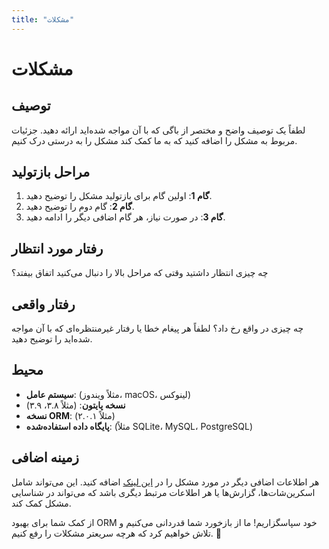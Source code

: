 ```yaml
---
title: "مشکلات"
---
```


# مشکلات

## توصیف

لطفاً یک توصیف واضح و مختصر از باگی که با آن مواجه شده‌اید ارائه دهید. جزئیات مربوط به مشکل را اضافه کنید که به ما کمک کند مشکل را به درستی درک کنیم.

## مراحل بازتولید

1. **گام 1**: اولین گام برای بازتولید مشکل را توضیح دهید.
2. **گام 2**: گام دوم را توضیح دهید.
3. **گام 3**: در صورت نیاز، هر گام اضافی دیگر را ادامه دهید.

## رفتار مورد انتظار

چه چیزی انتظار داشتید وقتی که مراحل بالا را دنبال می‌کنید اتفاق بیفتد؟

## رفتار واقعی

چه چیزی در واقع رخ داد؟ لطفاً هر پیغام خطا یا رفتار غیرمنتظره‌ای که با آن مواجه شده‌اید را توضیح دهید.

## محیط

- **سیستم عامل**: (مثلاً ویندوز، macOS، لینوکس)
- **نسخه پایتون**: (مثلاً ۳.۸، ۳.۹)
- **نسخه ORM**: (مثلاً ۲.۰.۱)
- **پایگاه داده استفاده‌شده**: (مثلاً SQLite، MySQL، PostgreSQL)

## زمینه اضافی

هر اطلاعات اضافی دیگر در مورد مشکل را در [این لینک](https://github.com/ProdByGodfather/abarorm/issues/5) اضافه کنید. این می‌تواند شامل اسکرین‌شات‌ها، گزارش‌ها یا هر اطلاعات مرتبط دیگری باشد که می‌تواند در شناسایی مشکل کمک کند.

از کمک شما برای بهبود ORM خود سپاسگزاریم! ما از بازخورد شما قدردانی می‌کنیم و تلاش خواهیم کرد که هرچه سریعتر مشکلات را رفع کنیم. 💖
